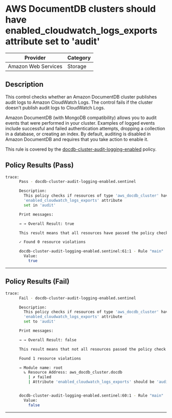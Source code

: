 # AWS DocumentDB clusters should have enabled_cloudwatch_logs_exports attribute set to 'audit'

| Provider            | Category |
| ------------------- | -------- |
| Amazon Web Services | Storage  |

## Description

This control checks whether an Amazon DocumentDB cluster publishes audit logs to Amazon CloudWatch Logs. The control fails if the cluster doesn't publish audit logs to CloudWatch Logs.

Amazon DocumentDB (with MongoDB compatibility) allows you to audit events that were performed in your cluster. Examples of logged events include successful and failed authentication attempts, dropping a collection in a database, or creating an index. By default, auditing is disabled in Amazon DocumentDB and requires that you take action to enable it.

This rule is covered by the [docdb-cluster-audit-logging-enabled](https://github.com/hashicorp/policy-library-FSBP-Policy-Set-for-AWS-Terraform/blob/main/policies/docdb/docdb-cluster-audit-logging-enabled.sentinel) policy.

## Policy Results (Pass)

```bash
trace:
      Pass - docdb-cluster-audit-logging-enabled.sentinel

      Description:
        This policy checks if resources of type 'aws_docdb_cluster' have the
        'enabled_cloudwatch_logs_exports' attribute
        set in 'audit'

      Print messages:

      → → Overall Result: true

      This result means that all resources have passed the policy check for the policy docdb-cluster-audit-logging-enabled.

      ✓ Found 0 resource violations

      docdb-cluster-audit-logging-enabled.sentinel:61:1 - Rule "main"
        Value:
          true
```

---

## Policy Results (Fail)

```bash
trace:
      Fail - docdb-cluster-audit-logging-enabled.sentinel

      Description:
        This policy checks if resources of type 'aws_docdb_cluster' have the
        'enabled_cloudwatch_logs_exports' attribute
        set to 'audit'

      Print messages:

      → → Overall Result: false

      This result means that not all resources passed the policy check and the protected behavior is not allowed for the policy docdb-cluster-audit-logging-enabled.

      Found 1 resource violations

      → Module name: root
        ↳ Resource Address: aws_docdb_cluster.docdb
          | ✗ failed
          | Attribute 'enabled_cloudwatch_logs_exports' should be 'audit' for AWS DocumentDb Cluster. Refer to https://docs.aws.amazon.com/securityhub/latest/userguide/documentdb-controls.html#documentdb-4 for more details.


      docdb-cluster-audit-logging-enabled.sentinel:60:1 - Rule "main"
        Value:
          false
```

---
